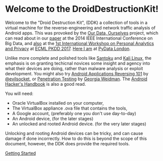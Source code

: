 # Welcome to the DroidDestructionKit!

Welcome to the "Droid Destruction Kit", (DDK) a collection of tools in a virtual machine for the reverse-engineering and network traffic analysis of Android apps.
This was provoked by the [Our Data, Ourselves](https://big-social-data.net/) project, which can read about in our
[paper](https://bigsocialdata.files.wordpress.com/2015/02/blanke-big-humanities-2014.pdf) at the 2014 IEEE International Conference on Big Data, and
[also](http://kdd.isti.cnr.it/pap2017/papers/PAP_2017_paper_3.pdf) at the [1st International Workshop on Personal Analytics and Privacy](http://kdd.isti.cnr.it/pap2017/) at
[ECML PKDD 2017](http://ecmlpkdd2017.ijs.si/index.html). [Here I am](https://www.youtube.com/watch?v=hjjniizB794) at [PyData London](https://london.pydata.org/).

Unlike more complete and polished tools like [Santoku](https://santoku-linux.com/) and
[Kali Linux](https://www.kali.org/), the emphasis is on granting techicnal novices some insight and agency into what their devices are doing,
rather than malware analysis or exploit development. You might also try
[Android Applications Reversing 101](https://www.evilsocket.net/2017/04/27/Android-Applications-Reversing-101/) by [@evilsocket](https://twitter.com/evilsocket),
or [Penetration Testing](https://www.nostarch.com/pentesting) by [Georgia Weidman](https://twitter.com/georgiaweidman). The
[Android Hacker's Handbook](http://eu.wiley.com/WileyCDA/WileyTitle/productCd-111860864X.html) is also a good read.

You will need:
* Oracle VirtualBox installed on your computer,
* The VirtualBox appliance .ova file that contains the tools,
* A Google account, (preferably one you don't use day-to-day)
* An Android device, (for the later stages)
* An unlocked and rooted Android device. (for the very later stages)

Unlocking and rooting Android devices can be tricky, and can cause damage if done incorrectly. How to do this
is beyond the scope of this document, however, the DDK does provide the required tools.

[Getting Started](getting_started.md)

